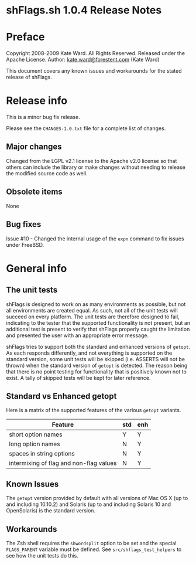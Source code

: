 # shFlags.sh 1.0.4 Release Notes

Preface
=======

Copyright 2008-2009 Kate Ward. All Rights Reserved.
Released under the Apache License.
Author: kate.ward@forestent.com (Kate Ward)

This document covers any known issues and workarounds for the stated release of
shFlags.

Release info
============

This is a minor bug fix release.

Please see the `CHANGES-1.0.txt` file for a complete list of changes.

Major changes
-------------

Changed from the LGPL v2.1 license to the Apache v2.0 license so that others can
include the library or make changes without needing to release the modified
source code as well.

Obsolete items
--------------

None

Bug fixes
---------

Issue #10 - Changed the internal usage of the `expn` command to fix issues
under FreeBSD.

General info
============

The unit tests
--------------

shFlags is designed to work on as many environments as possible, but not all
environments are created equal. As such, not all of the unit tests will succeed
on every platform. The unit tests are therefore designed to fail, indicating to
the tester that the supported functionality is not present, but an additional
test is present to verify that shFlags properly caught the limitation and
presented the user with an appropriate error message.

shFlags tries to support both the standard and enhanced versions of `getopt`.
As each responds differently, and not everything is supported on the standard
version, some unit tests will be skipped (i.e. ASSERTS will not be thrown) when
the standard version of `getopt` is detected. The reason being that there is
no point testing for functionality that is positively known not to exist. A
tally of skipped tests will be kept for later reference.

Standard vs Enhanced getopt
---------------------------

Here is a matrix of the supported features of the various `getopt` variants.

| Feature                                 | std | enh |
|-----------------------------------------|-----|-----|
| short option names                      |  Y  |  Y  |
| long option names                       |  N  |  Y  |
| spaces in string options                |  N  |  Y  |
| intermixing of flag and non-flag values |  N  |  Y  |

Known Issues
------------

The `getopt` version provided by default with all versions of Mac OS X (up to
and including 10.10.2) and Solaris (up to and including Solaris 10 and
OpenSolaris) is the standard version.

Workarounds
-----------
The Zsh shell requires the `shwordsplit` option to be set and the special
`FLAGS_PARENT` variable must be defined. See `src/shflags_test_helpers` to
see how the unit tests do this.
